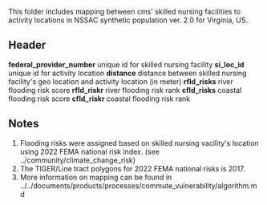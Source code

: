 This folder includes mapping between cms' skilled nursing facilities to activity locations in NSSAC synthetic population ver. 2.0 for Virginia, US.

## Header

**federal\_provider\_number** unique id for skilled nursing facility
**si\_loc\_id** unique id for activity location
**distance** distance between skilled nursing facility's geo location and activity location (in meter)
**rfld\_risks** river flooding risk score
**rfld\_riskr** river flooding risk rank
**cfld\_risks** coastal flooding risk score
**cfld\_riskr** coastal flooding risk rank

## Notes

1. Flooding risks were assigned based on skilled nursing vacility's location using 2022 FEMA national risk index.
   (see ../community/climate\_change\_risk)
2. The TIGER/Line tract polygons for 2022 FEMA national risks is 2017.
3. More information on mapping can be found in ../../documents/products/processes/commute\_vulnerability/algorithm.md
